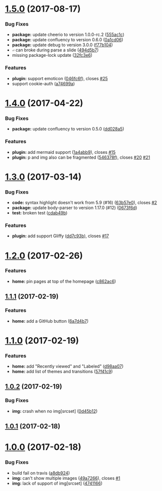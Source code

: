 <a name="1.5.0"></a>
# [1.5.0](https://github.com/heycalmdown/miniseminar/compare/v1.4.0...v1.5.0) (2017-08-17)


### Bug Fixes

* **package:** update cheerio to version 1.0.0-rc.2 ([555ac1c](https://github.com/heycalmdown/miniseminar/commit/555ac1c))
* **package:** update confluency to version 0.6.0 ([0a1cd06](https://github.com/heycalmdown/miniseminar/commit/0a1cd06))
* **package:** update debug to version 3.0.0 ([f77b104](https://github.com/heycalmdown/miniseminar/commit/f77b104))
* `⏎` can broke during parse a slide ([494d5b7](https://github.com/heycalmdown/miniseminar/commit/494d5b7))
* missing package-lock update ([32fc3e6](https://github.com/heycalmdown/miniseminar/commit/32fc3e6))


### Features

* **plugin:** support emoticon ([046fc6f](https://github.com/heycalmdown/miniseminar/commit/046fc6f)), closes [#25](https://github.com/heycalmdown/miniseminar/issues/25)
* support cookie-auth ([a74699a](https://github.com/heycalmdown/miniseminar/commit/a74699a))



<a name="1.4.0"></a>
# [1.4.0](https://github.com/heycalmdown/miniseminar/compare/v1.3.0...v1.4.0) (2017-04-22)


### Bug Fixes

* **package:** update confluency to version 0.5.0 ([dd028a5](https://github.com/heycalmdown/miniseminar/commit/dd028a5))


### Features

* **plugin:** add mermaid support ([1a4abb9](https://github.com/heycalmdown/miniseminar/commit/1a4abb9)), closes [#15](https://github.com/heycalmdown/miniseminar/issues/15)
* **plugin:** p and img also can be fragmented ([546378f](https://github.com/heycalmdown/miniseminar/commit/546378f)), closes [#20](https://github.com/heycalmdown/miniseminar/issues/20) [#21](https://github.com/heycalmdown/miniseminar/issues/21)



<a name="1.3.0"></a>
# [1.3.0](https://github.com/heycalmdown/miniseminar/compare/v1.2.0...v1.3.0) (2017-03-14)


### Bug Fixes

* **code:** syntax highlight doesn't work from 5.9 (#16) ([63b57e0](https://github.com/heycalmdown/miniseminar/commit/63b57e0)), closes [#2](https://github.com/heycalmdown/miniseminar/issues/2)
* **package:** update body-parser to version 1.17.0 (#12) ([0673f6d](https://github.com/heycalmdown/miniseminar/commit/0673f6d))
* **test:** broken test ([cdab49b](https://github.com/heycalmdown/miniseminar/commit/cdab49b))


### Features

* **plugin:** add support Gliffy ([dd7c93b](https://github.com/heycalmdown/miniseminar/commit/dd7c93b)), closes [#17](https://github.com/heycalmdown/miniseminar/issues/17)



<a name="1.2.0"></a>
# [1.2.0](https://github.com/heycalmdown/miniseminar/compare/v1.1.1...v1.2.0) (2017-02-26)


### Features

* **home:** pin pages at top of the homepage ([c862ac6](https://github.com/heycalmdown/miniseminar/commit/c862ac6))



<a name="1.1.1"></a>
## [1.1.1](https://github.com/heycalmdown/miniseminar/compare/v1.1.0...v1.1.1) (2017-02-19)


### Features

* **home:** add a GitHub button ([6a7d4b7](https://github.com/heycalmdown/miniseminar/commit/6a7d4b7))



<a name="1.1.0"></a>
# [1.1.0](https://github.com/heycalmdown/miniseminar/compare/v1.0.2...v1.1.0) (2017-02-19)


### Features

* **home:** add "Recently viewed" and "Labeled" ([d98aa07](https://github.com/heycalmdown/miniseminar/commit/d98aa07))
* **home:** add list of themes and transitions ([57f41c9](https://github.com/heycalmdown/miniseminar/commit/57f41c9))



<a name="1.0.2"></a>
## [1.0.2](https://github.com/heycalmdown/miniseminar/compare/v1.0.1...v1.0.2) (2017-02-19)


### Bug Fixes

* **img:** crash when no img[srcset] ([0d45b12](https://github.com/heycalmdown/miniseminar/commit/0d45b12))



<a name="1.0.1"></a>
## [1.0.1](https://github.com/heycalmdown/miniseminar/compare/v1.0.0...v1.0.1) (2017-02-18)



<a name="1.0.0"></a>
# [1.0.0](https://github.com/heycalmdown/miniseminar/compare/a8db924...v1.0.0) (2017-02-18)


### Bug Fixes

* build fail on travis ([a8db924](https://github.com/heycalmdown/miniseminar/commit/a8db924))
* **img:** can't show multiple images ([49a7266](https://github.com/heycalmdown/miniseminar/commit/49a7266)), closes [#1](https://github.com/heycalmdown/miniseminar/issues/1)
* **img:** lack of support of img[srcset] ([4741166](https://github.com/heycalmdown/miniseminar/commit/4741166))




